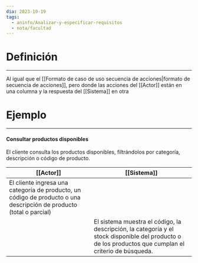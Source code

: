 ```yaml
---
dia: 2023-10-19
tags:
  - aninfo/Analizar-y-especificar-requisitos
  - nota/facultad
---
```

# Definición
---
Al igual que el [[Formato de caso de uso secuencia de acciones|formato de secuencia de acciones]], pero donde las acciones del [[Actor]] están en una columna y la respuesta del [[Sistema]] en otra

# Ejemplo
---
#### Consultar productos disponibles
El cliente consulta los productos disponibles, filtrándolos por categoría, descripción o código de producto.

| [[Actor]]                                                                                                               | [[Sistema]] |
| ------------------------------------------------------------------------------------------------------------------- | ------- |
| El cliente ingresa una categoría de producto, un código de producto o una descripción de producto (total o parcial) |         |
|                                                                                                                     | El sistema muestra el código, la descripción, la categoría y el stock disponible del producto o de los productos que cumplan el criterio de búsqueda.        |
